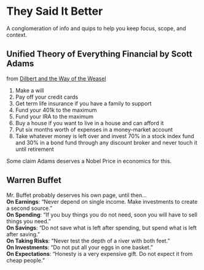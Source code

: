 # They Said It Better
A conglomeration of info and quips to help you keep focus, scope, and context.

## Unified Theory of Everything Financial by Scott Adams
from [Dilbert and the Way of the Weasel](http://smile.amazon.com/exec/obidos/ASIN/006052149X/dogberrypatch-20)

1. Make a will  
2. Pay off your credit cards  
3. Get term life insurance if you have a family to support  
4. Fund your 401k to the maximum  
5. Fund your IRA to the maximum  
6. Buy a house if you want to live in a house and can afford it  
7. Put six months worth of expenses in a money-market account  
8. Take whatever money is left over and invest 70% in a stock index fund and 30% in a bond fund through any discount broker and never touch it until retirement  

Some claim Adams deserves a Nobel Price in economics for this.

## Warren Buffet
Mr. Buffet probably deserves his own page, until then...  
**On Earnings**: “Never depend on single income. Make investments to create a second source.”  
**On Spending**: “If you buy things you do not need, soon you will have to sell things you need.”  
**On Savings**: “Do not save what is left after spending, but spend what is left after saving.”  
**On Taking Risks**: “Never test the depth of a river with both feet.”  
**On Investments**: “Do not put all your eggs in one basket.”  
**On Expectations**: “Honesty is a very expensive gift. Do not expect it from cheap people.”  
